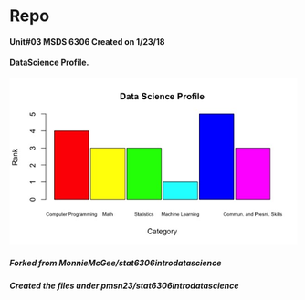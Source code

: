# Repo
#### Unit#03 MSDS 6306 Created on 1/23/18
#### DataScience Profile.
![alt text](https://github.com/pmsn23/testrepo/blob/master/DataScienceProfile.jpeg)
##### Forked from MonnieMcGee/stat6306introdatascience
##### Created the files under pmsn23/stat6306introdatascience
